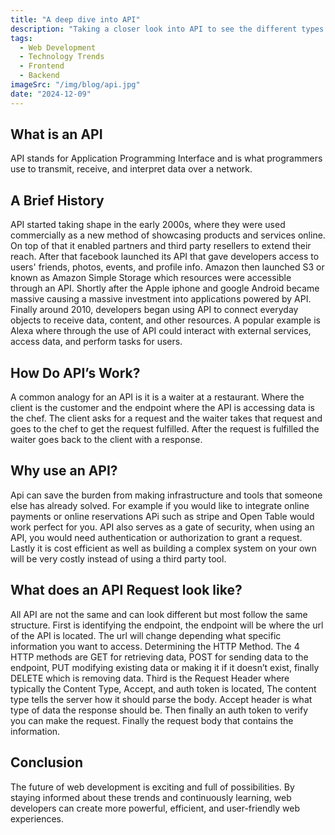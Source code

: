 ```yaml
---
title: "A deep dive into API"
description: "Taking a closer look into API to see the different types and uses"
tags:
  - Web Development
  - Technology Trends
  - Frontend
  - Backend
imageSrc: "/img/blog/api.jpg"
date: "2024-12-09"
---
```




## What is an API


API stands for Application Programming Interface and is what programmers use to transmit, receive, and interpret data over a network. 


## A Brief History


API started taking shape in the early 2000s, where they were used commercially as a new method of showcasing products and services online. On top of that it enabled partners and third party resellers to extend their reach. After that facebook launched its API that gave developers access to users' friends, photos, events, and profile info. Amazon then launched S3 or known as Amazon Simple Storage which resources were accessible through an API. Shortly after the Apple iphone and google Android became massive causing a massive investment into applications powered by API. Finally around 2010, developers began using API to connect everyday objects to receive data, content, and other resources. A popular example is Alexa where through the use of API could interact with external services, access data, and perform tasks for users. 


## How Do API’s Work?


A common analogy for an API is it is a waiter at a restaurant. Where the client is the customer and the endpoint where the API is accessing data is the chef. The client asks for a request and the waiter takes that request and goes to the chef to get the request fulfilled. After the request is fulfilled the waiter goes back to the client with a response. 


## Why use an API?


Api can save the burden from making infrastructure and tools that someone else has already solved. For example if you would like to integrate online payments or online reservations APi such as stripe and Open Table would work perfect for you. API also serves as a gate of security, when using an API, you would need authentication or authorization to grant a request. Lastly it is cost efficient as well as building a complex system on your own will be very costly instead of using a third party tool. 


## What does an API Request look like?


All API are not the same and can look different but most follow the same structure. First is identifying the endpoint, the endpoint will be where the url of the API is located. The url will change depending what specific information you want to access.
Determining the HTTP Method. The 4 HTTP methods are GET for retrieving data, POST for sending data to the endpoint, PUT modifying existing data or making it if it doesn’t exist, finally DELETE which is removing data. Third is the Request Header where typically the Content Type, Accept, and auth token is located, The content type tells the server how it should parse the body. Accept header is what type of data the response should be. Then finally an auth token to verify you can make the request. Finally the request body that contains the information.


## Conclusion


The future of web development is exciting and full of possibilities. By staying informed about these trends and continuously learning, web developers can create more powerful, efficient, and user-friendly web experiences.






